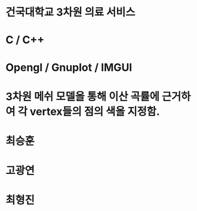 # 건국대학교 3차원 의료 서비스


# C / C++

# Opengl / Gnuplot / IMGUI

# 3차원 메쉬 모델을 통해 이산 곡률에 근거하여 각 vertex들의 점의 색을 지정함.


# 최승훈
# 고광연
# 최형진
# 
